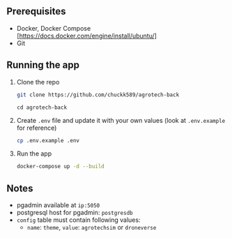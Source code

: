 ## Prerequisites
- Docker, Docker Compose [https://docs.docker.com/engine/install/ubuntu/]
- Git

## Running the app
1. Clone the repo
   ```sh
   git clone https://github.com/chuckk589/agrotech-back
   ```
   ```
   cd agrotech-back
   ```
2. Create `.env` file and update it with your own values (look at `.env.example` for reference)
   ```sh
   cp .env.example .env
   ```
3. Run the app
   ```sh
   docker-compose up -d --build
   ```

## Notes
- pgadmin available at `ip:5050`
- postgresql host for pgadmin: `postgresdb`
- `config` table must contain following values:
  - `name`: `theme`, `value`: `agrotechsim` or `droneverse`